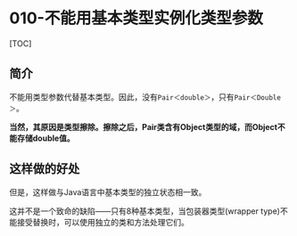 # 010-不能用基本类型实例化类型参数

[TOC]

## 简介

不能用类型参数代替基本类型。因此，没有`Pair＜double＞`，只有`Pair＜Double＞`。

**当然，其原因是类型擦除。擦除之后，Pair类含有Object类型的域，而Object不能存储double值。**

## 这样做的好处

但是，这样做与Java语言中基本类型的独立状态相一致。

这并不是一个致命的缺陷——只有8种基本类型，当包装器类型(wrapper type)不能接受替换时，可以使用独立的类和方法处理它们。

